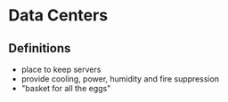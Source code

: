 # Data Centers
## Definitions
- place to keep servers
- provide cooling, power, humidity and fire suppression
- "basket for all the eggs"

